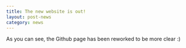 ```yaml
---
title: The new website is out!
layout: post-news
category: news
---
```


As you can see, the Github page has been reworked to be more clear :)
